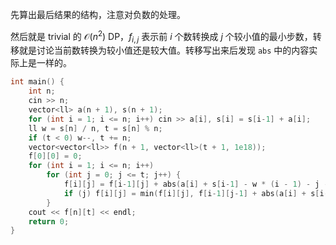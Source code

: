 先算出最后结果的结构，注意对负数的处理。

然后就是 trivial 的 $\mathcal O(n^2)$ DP，$f_{i,j}$ 表示前 $i$ 个数转换成 $j$ 个较小值的最小步数，转移就是讨论当前数转换为较小值还是较大值。转移写出来后发现 `abs` 中的内容实际上是一样的。

```cpp
int main() {
	int n;
	cin >> n;
	vector<ll> a(n + 1), s(n + 1);
	for (int i = 1; i <= n; i++) cin >> a[i], s[i] = s[i-1] + a[i];
	ll w = s[n] / n, t = s[n] % n;
	if (t < 0) w--, t += n;
	vector<vector<ll>> f(n + 1, vector<ll>(t + 1, 1e18));
	f[0][0] = 0;
	for (int i = 1; i <= n; i++)
		for (int j = 0; j <= t; j++) {
			f[i][j] = f[i-1][j] + abs(a[i] + s[i-1] - w * (i - 1) - j - w);
			if (j) f[i][j] = min(f[i][j], f[i-1][j-1] + abs(a[i] + s[i-1] - w * (i - 1) - (j - 1) - (w + 1)));
		}
	cout << f[n][t] << endl;
	return 0;
}
```